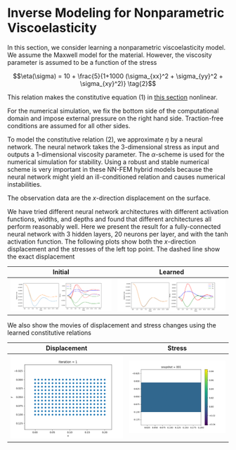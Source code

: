 #  Inverse Modeling for Nonparametric Viscoelasticity 

In this section, we consider learning a nonparametric viscoelasticity model. We assume the Maxwell model for the material. However, the viscosity parameter is assumed to be a function of the stress

$$\eta(\sigma) = 10 + \frac{5}{1+1000 (\sigma_{xx}^2 + \sigma_{yy}^2 + \sigma_{xy}^2)} \tag{2}$$

This relation makes the constitutive equation (1) in [this section](https://kailaix.github.io/PoreFlow.jl/dev/viscoelasticity/#Numerical-Example-1) nonlinear. 

For the numerical simulation, we fix the bottom side of the computational domain and impose external pressure on the right hand side. Traction-free conditions are assumed for all other sides. 

To model the constitutive relation (2), we approximate $\eta$ by a neural network. The neural network takes the 3-dimensional stress as input and outputs a 1-dimensional viscosity parameter. The $\alpha$-scheme is used for the numerical simulation for stability. Using a robust and stable numerical scheme is very important in these NN-FEM hybrid models because the neural network might yield an ill-conditioned relation and causes numerical instabilities.

The observation data are the $x$-direction displacement on the surface.  

We have tried different neural network architectures with different activation functions, widths, and depths and found that different architectures all perform reasonably well. Here we present the result for a fully-connected neural network with 3 hidden layers, 20 neurons per layer, and with the tanh activation function.   The following plots show both the $x$-direction displacement and the stresses of the left top point. The dashed line show the exact displacement

| Initial                      | Learned                      |
| ---------------------------- | ---------------------------- |
| ![disp0](./assets/disp0.png) | ![disp8](./assets/disp8.png) |

We also show the movies of displacement and stress changes using the learned constitutive relations

| Displacement                                                 | Stress                                 |
| ------------------------------------------------------------ | -------------------------------------- |
| ![disp_scattered_u_nn08](./assets/disp_scattered_u_nn08.gif) | ![disp_s_nn8](./assets/disp_s_nn8.gif) |

